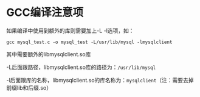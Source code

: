 # GCC编译注意项

如果编译中使用到额外的库则需要加上-L -l选项，如：

`gcc mysql_test.c -o mysql_test -L/usr/lib/mysql -lmysqlclient`

其中需要额外的libmysqlclient.so库

-L后面跟路径，libmysqlclient.so库的路径为：`/usr/lib/mysql`

-l后面跟库的名称，libmysqlclient.so的库名称为：`mysqlclient`（注：需要去掉前缀lib和后缀.so）